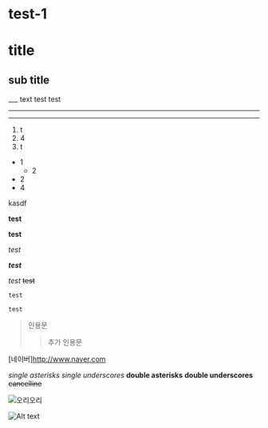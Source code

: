 # test-1
# title
## sub title
___ text test
test

___

___
1. t
2. 4
4. t

- 1
  - 2
- 2
- 4

kasdf

**test**

__test__

_test_


***test***

*test*
~~test~~

`test`

```test```
> 인용문
> > 추가 인용문
> > 
[네이버]<http://www.naver.com>


*single asterisks*
_single underscores_
**double asterisks**
__double underscores__
~~cancelline~~


![오리오리](https://camo.githubusercontent.com/a123b2c6011765dd07b9b58e40599a0ba15336a9ddd082e85f704781c97baee2/687474703a2f2f6366696c65362e75662e746973746f72792e636f6d2f696d6167652f32343236453634363534334339423435333243374230 "오리 🦆 ")

![Alt text](/duck.jpg)
